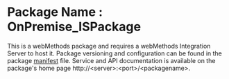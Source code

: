 # Package Name : OnPremise_ISPackage
This is a webMethods package and requires a webMethods Integration Server to host it. Package versioning and configuration can be found in the package [manifest](./OnPremise_ISPackage/manifest.v3) file. Service and API documentation is available on the package's home page http://&lt;server&gt;:&lt;port&gt;/&lt;packagename>.